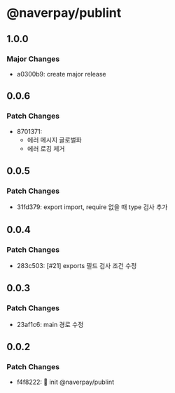 # @naverpay/publint

## 1.0.0

### Major Changes

-   a0300b9: create major release

## 0.0.6

### Patch Changes

-   8701371:
    -   에러 메시지 글로벌화
    -   에러 로깅 제거

## 0.0.5

### Patch Changes

-   31fd379: export import, require 없을 때 type 검사 추가

## 0.0.4

### Patch Changes

-   283c503: [#21] exports 필드 검사 조건 수정

## 0.0.3

### Patch Changes

-   23af1c6: main 경로 수정

## 0.0.2

### Patch Changes

-   f4f8222: 🚀 init @naverpay/publint
